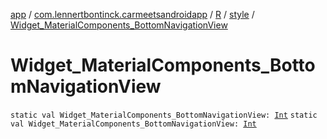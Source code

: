 [app](../../../index.md) / [com.lennertbontinck.carmeetsandroidapp](../../index.md) / [R](../index.md) / [style](index.md) / [Widget_MaterialComponents_BottomNavigationView](./-widget_-material-components_-bottom-navigation-view.md)

# Widget_MaterialComponents_BottomNavigationView

`static val Widget_MaterialComponents_BottomNavigationView: `[`Int`](https://kotlinlang.org/api/latest/jvm/stdlib/kotlin/-int/index.html)
`static val Widget_MaterialComponents_BottomNavigationView: `[`Int`](https://kotlinlang.org/api/latest/jvm/stdlib/kotlin/-int/index.html)